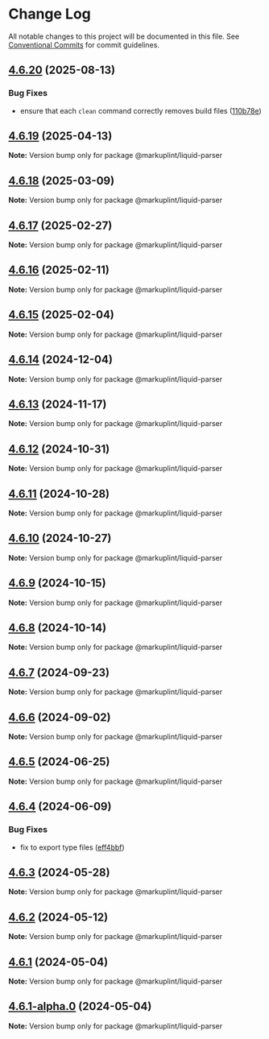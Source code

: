 # Change Log

All notable changes to this project will be documented in this file.
See [Conventional Commits](https://conventionalcommits.org) for commit guidelines.

## [4.6.20](https://github.com/markuplint/markuplint/compare/@markuplint/liquid-parser@4.6.19...@markuplint/liquid-parser@4.6.20) (2025-08-13)

### Bug Fixes

- ensure that each `clean` command correctly removes build files ([110b78e](https://github.com/markuplint/markuplint/commit/110b78e85379d29a84ca68325127344a87a570b6))

## [4.6.19](https://github.com/markuplint/markuplint/compare/@markuplint/liquid-parser@4.6.18...@markuplint/liquid-parser@4.6.19) (2025-04-13)

**Note:** Version bump only for package @markuplint/liquid-parser

## [4.6.18](https://github.com/markuplint/markuplint/compare/@markuplint/liquid-parser@4.6.17...@markuplint/liquid-parser@4.6.18) (2025-03-09)

**Note:** Version bump only for package @markuplint/liquid-parser

## [4.6.17](https://github.com/markuplint/markuplint/compare/@markuplint/liquid-parser@4.6.16...@markuplint/liquid-parser@4.6.17) (2025-02-27)

**Note:** Version bump only for package @markuplint/liquid-parser

## [4.6.16](https://github.com/markuplint/markuplint/compare/@markuplint/liquid-parser@4.6.15...@markuplint/liquid-parser@4.6.16) (2025-02-11)

**Note:** Version bump only for package @markuplint/liquid-parser

## [4.6.15](https://github.com/markuplint/markuplint/compare/@markuplint/liquid-parser@4.6.14...@markuplint/liquid-parser@4.6.15) (2025-02-04)

**Note:** Version bump only for package @markuplint/liquid-parser

## [4.6.14](https://github.com/markuplint/markuplint/compare/@markuplint/liquid-parser@4.6.13...@markuplint/liquid-parser@4.6.14) (2024-12-04)

**Note:** Version bump only for package @markuplint/liquid-parser

## [4.6.13](https://github.com/markuplint/markuplint/compare/@markuplint/liquid-parser@4.6.12...@markuplint/liquid-parser@4.6.13) (2024-11-17)

**Note:** Version bump only for package @markuplint/liquid-parser

## [4.6.12](https://github.com/markuplint/markuplint/compare/@markuplint/liquid-parser@4.6.11...@markuplint/liquid-parser@4.6.12) (2024-10-31)

**Note:** Version bump only for package @markuplint/liquid-parser

## [4.6.11](https://github.com/markuplint/markuplint/compare/@markuplint/liquid-parser@4.6.10...@markuplint/liquid-parser@4.6.11) (2024-10-28)

**Note:** Version bump only for package @markuplint/liquid-parser

## [4.6.10](https://github.com/markuplint/markuplint/compare/@markuplint/liquid-parser@4.6.9...@markuplint/liquid-parser@4.6.10) (2024-10-27)

**Note:** Version bump only for package @markuplint/liquid-parser

## [4.6.9](https://github.com/markuplint/markuplint/compare/@markuplint/liquid-parser@4.6.8...@markuplint/liquid-parser@4.6.9) (2024-10-15)

**Note:** Version bump only for package @markuplint/liquid-parser

## [4.6.8](https://github.com/markuplint/markuplint/compare/@markuplint/liquid-parser@4.6.7...@markuplint/liquid-parser@4.6.8) (2024-10-14)

**Note:** Version bump only for package @markuplint/liquid-parser

## [4.6.7](https://github.com/markuplint/markuplint/compare/@markuplint/liquid-parser@4.6.6...@markuplint/liquid-parser@4.6.7) (2024-09-23)

**Note:** Version bump only for package @markuplint/liquid-parser

## [4.6.6](https://github.com/markuplint/markuplint/compare/@markuplint/liquid-parser@4.6.5...@markuplint/liquid-parser@4.6.6) (2024-09-02)

**Note:** Version bump only for package @markuplint/liquid-parser

## [4.6.5](https://github.com/markuplint/markuplint/compare/@markuplint/liquid-parser@4.6.4...@markuplint/liquid-parser@4.6.5) (2024-06-25)

**Note:** Version bump only for package @markuplint/liquid-parser

## [4.6.4](https://github.com/markuplint/markuplint/compare/@markuplint/liquid-parser@4.6.3...@markuplint/liquid-parser@4.6.4) (2024-06-09)

### Bug Fixes

- fix to export type files ([eff4bbf](https://github.com/markuplint/markuplint/commit/eff4bbfd127574809dc5e15d7cafe87699758ee0))

## [4.6.3](https://github.com/markuplint/markuplint/compare/@markuplint/liquid-parser@4.6.2...@markuplint/liquid-parser@4.6.3) (2024-05-28)

**Note:** Version bump only for package @markuplint/liquid-parser

## [4.6.2](https://github.com/markuplint/markuplint/compare/@markuplint/liquid-parser@4.6.1...@markuplint/liquid-parser@4.6.2) (2024-05-12)

**Note:** Version bump only for package @markuplint/liquid-parser

## [4.6.1](https://github.com/markuplint/markuplint/compare/@markuplint/liquid-parser@4.6.1-alpha.0...@markuplint/liquid-parser@4.6.1) (2024-05-04)

**Note:** Version bump only for package @markuplint/liquid-parser

## [4.6.1-alpha.0](https://github.com/markuplint/markuplint/compare/@markuplint/liquid-parser@4.6.0...@markuplint/liquid-parser@4.6.1-alpha.0) (2024-05-04)

**Note:** Version bump only for package @markuplint/liquid-parser
